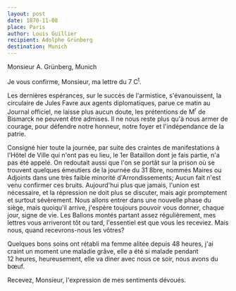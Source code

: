 ```yaml
---
layout: post
date: 1870-11-08
place: Paris
author: Louis Guillier
recipient: Adolphe Grünberg
destination: Munich
---
```


Monsieur A. Grünberg, Munich


Je vous confirme, Monsieur, ma lettre du 7 C<sup>t</sup>.

Les dernières espérances, sur le succès de l'armistice, s'évanouissent, la
circulaire de Jules Favre aux agents diplomatiques, parue ce matin au Journal
officiel, ne laisse plus aucun doute, les prétentions de M<sup>r</sup> de Bismarck ne
peuvent être admises. Il ne nous reste plus qu'à nous armer de courage, pour
défendre notre honneur, notre foyer et l'indépendance de la patrie.

Consigné hier toute la journée, par suite des craintes de manifestations
à l'Hôtel de Ville qui n'ont pas eu lieu, le 1er Bataillon dont je fais partie,
n'a pas été appelé. On redoutait aussi que l'on se portât sur la prison où se
trouvent quelques émeutiers de la journée du 31 8bre, nommés Maires ou Adjoints
dans une très faible minorité d'Arrondissements; Aucun fait n'est venu
confirmer ces bruits. Aujourd'hui plus que jamais, l'union est nécessaire, et
la répression ne doit plus se discuter, mais agir promptement et surtout
sévèrement. Nous allons entrer dans une nouvelle phase du siège, mais quoiqu'il
arrive, j'espère toujours pouvoir vous donner, chaque jour, signe de vie. Les
Ballons montés partant assez régulièrement, mes lettres vous arriveront tôt ou
tard, l'essentiel est que vous les receviez. Mais nous, quand recevrons-nous
les vôtres?

Quelques bons soins ont rétabli ma femme alitée depuis 48 heures, j'ai craint
un moment une maladie grâve, elle a été si malade pendant 12 heures,
heureusement, elle va diner avec nous ce soir, nous avons du bœuf.

Recevez, Monsieur, l'expression de mes sentiments dévoués.
